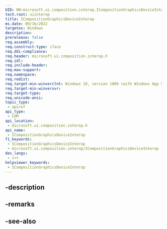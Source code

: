 ```yaml
---
UID: NN:microsoft.ui.composition.interop.ICompositionGraphicsDeviceInterop
tech.root: uiinterop
title: ICompositionGraphicsDeviceInterop
ms.date: 09/16/2022
targetos: Windows
description: 
prerelease: false
req.assembly: 
req.construct-type: iface
req.ddi-compliance: 
req.header: microsoft.ui.composition.interop.h
req.idl: 
req.include-header: 
req.max-support: 
req.namespace: 
req.redist: 
req.target-min-winverclnt: Windows 10, version 1809 (with Windows App SDK 0.5 or later)
req.target-min-winversvr: 
req.target-type: 
req.unicode-ansi: 
topic_type:
 - apiref
api_type:
 - COM
api_location:
 - microsoft.ui.composition.interop.h
api_name:
 - ICompositionGraphicsDeviceInterop
f1_keywords:
 - ICompositionGraphicsDeviceInterop
 - microsoft.ui.composition.interop/ICompositionGraphicsDeviceInterop
dev_langs:
 - c++
helpviewer_keywords:
 - ICompositionGraphicsDeviceInterop
---
```


## -description

## -remarks

## -see-also

